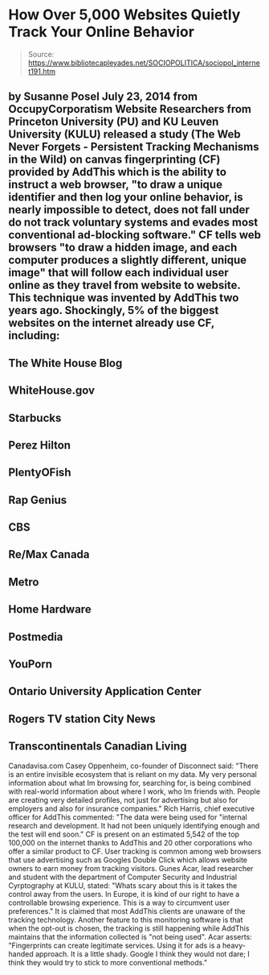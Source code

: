 # How Over 5,000 Websites Quietly Track Your Online Behavior

> Source: https://www.bibliotecapleyades.net/SOCIOPOLITICA/sociopol_internet191.htm

by Susanne Posel
July 23, 2014
from
OccupyCorporatism Website
Researchers from Princeton University (PU) and
KU Leuven University (KULU) released a study (The
Web Never Forgets - Persistent Tracking Mechanisms in the Wild) on canvas
fingerprinting (CF)
provided by
AddThis which is the ability to instruct a
web browser,
"to draw a unique identifier and then log
your online behavior, is nearly impossible to detect, does not fall
under do not track voluntary systems and evades most conventional
ad-blocking software."
CF tells web browsers "to draw a hidden image,
and each computer produces a slightly different, unique image" that will
follow each individual user online as they travel from website to website.
This technique was invented by AddThis two years
ago.
Shockingly, 5% of the biggest websites on the
internet already use CF, including:
-
The White House Blog
-
WhiteHouse.gov
-
Starbucks
-
Perez Hilton
-
PlentyOFish
-
Rap Genius
-
CBS
-
Re/Max Canada
-
Metro
-
Home Hardware
-
Postmedia
-
YouPorn
-
Ontario University Application Center
-
Rogers TV station City News
-
Transcontinentals Canadian Living
-
Canadavisa.com
Casey Oppenheim, co-founder of
Disconnect said:
"There is an entire invisible ecosystem that
is reliant on my data. My very personal information about what Im
browsing for, searching for, is being combined with real-world
information about where I work, who Im friends with.
People are creating very detailed profiles,
not just for advertising but also for employers and also for insurance
companies."
Rich Harris, chief executive officer for AddThis
commented:
"The data were being used for "internal
research and development. It had not been uniquely identifying enough
and the test will end soon."
CF is present on an estimated 5,542 of the top
100,000 on the internet thanks to AddThis and 20 other corporations who
offer a similar product to CF.
User tracking is common among web browsers that
use advertising such as Googles Double Click which allows website owners to
earn money from tracking visitors.
Gunes Acar, lead researcher and
student with the department of Computer Security and Industrial Cyrptography
at KULU, stated:
"Whats scary about this is it takes the
control away from the users. In Europe, it is kind of our right to have
a controllable browsing experience. This is a way to circumvent user
preferences."
It is claimed that most AddThis clients are
unaware of the tracking technology.
Another feature to this monitoring software is
that when the opt-out is chosen, the tracking is still happening while
AddThis maintains that the information collected is "not being used".
Acar asserts:
"Fingerprints can create legitimate
services. Using it for ads is a heavy-handed approach. It is a little
shady. Google I think they would not dare; I think they would try to
stick to more conventional methods."
